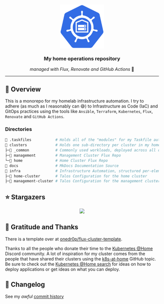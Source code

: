 <div align="center">

<img src="https://raw.githubusercontent.com/mirceanton/home-ops/main/icon.png" align="center" width="144px" height="144px"/>

<h3> My home operations repository </h3>

<i>managed with Flux, Renovate and GitHub Actions</i> 🤖

</div>

---

## 📖 Overview

This is a monorepo for my homelab infrastructure automation. I try to adhere (as much as I reasonably can 😅) to Infrastructure as Code (IaC) and GitOps practices using the tools like `Ansible`, `Terraform`, `Kubernetes`, `Flux`, `Renovate` and `GitHub Actions`.

### Directories

```sh
📁 .taskfiles           # Holds all of the "modules" for my Taskfile automation
📁 clusters             # Holds one sub-directory per cluster in my homelab
├─📁 _common            # Commonly used workloads, deployed across all of the clusters
├─📁 management         # Management Cluster Flux Repo
└─📁 home               # Home Cluster Flux Repo
📁 docs                 # MkDocs Documentation Source
📁 infra                # Infrastructure Automation, structured per-element
├─📁 home-cluster       # Talos Configuration for the home cluster
├─📁 management-cluster # Talos Configuration for the management cluster
```

## ⭐ Stargazers

<div align="center">
    <a href="https://star-history.com/#mirceanton/home-ops&Date">
        <img src="https://api.star-history.com/svg?repos=mirceanton/home-ops&type=Date">
    </a>
</div>

## 🤝 Gratitude and Thanks

There is a template over at [onedr0p/flux-cluster-template](https://github.com/onedr0p/flux-cluster-template).

Thanks to all the people who donate their time to the [Kubernetes @Home](https://discord.gg/k8s-at-home) Discord community. A lot of inspiration for my cluster comes from the people that have shared their clusters using the [k8s-at-home](https://github.com/topics/k8s-at-home) GitHub topic. Be sure to check out the [Kubernetes @Home search](https://nanne.dev/k8s-at-home-search/) for ideas on how to deploy applications or get ideas on what you can deploy.

## 📜 Changelog

See my _awful_ [commit history](https://github.com/mirceanton/home-ops/commits/main)
